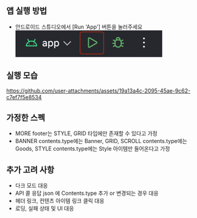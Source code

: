 ## 앱 실행 방법

- 안드로이드 스튜디오에서 [Run 'App'] 버튼을 눌러주세요
  ![image1](images/image1.png)



## 실행 모습

https://github.com/user-attachments/assets/19a13a4c-2095-45ae-9c62-c7ef7f5e8534



## 가정한 스펙

- MORE footer는 STYLE, GRID 타입에만 존재할 수 있다고 가정
- BANNER contents.type에는 Banner, 
  GRID, SCROLL contents.type에는 Goods, 
  STYLE contents.type에는 Style 아이템만 들어온다고 가정



## 추가 고려 사항

- 다크 모드 대응
- API 콜 응답 json 에 Contents.type 추가 or 변경되는 경우 대응 
- 헤더 링크, 컨텐츠 아이템 링크 클릭 대응
- 로딩, 실패 상태 및 UI 대응